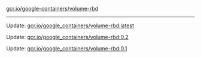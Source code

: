 [gcr.io/google-containers/volume-rbd](https://hub.docker.com/r/cruse/volume-rbd/tags/) 

----
Update: [gcr.io/google_containers/volume-rbd:latest](https://hub.docker.com/r/cruse/volume-rbd/tags/)

Update: [gcr.io/google_containers/volume-rbd:0.2](https://hub.docker.com/r/cruse/volume-rbd/tags/)

Update: [gcr.io/google_containers/volume-rbd:0.1](https://hub.docker.com/r/cruse/volume-rbd/tags/)

